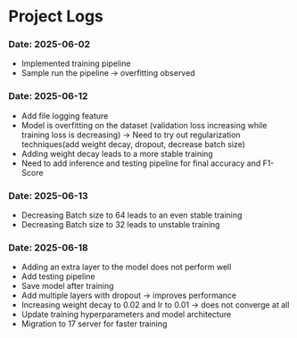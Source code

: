# Project Logs

### Date: 2025-06-02
- Implemented training pipeline
- Sample run the pipeline -> overfitting observed

### Date: 2025-06-12
- Add file logging feature
- Model is overfitting on the dataset (validation loss increasing while training loss is decreasing) -> Need to try out regularization techniques(add weight decay, dropout, decrease batch size)
- Adding weight decay leads to a more stable training
- Need to add inference and testing pipeline for final accuracy and F1-Score

### Date: 2025-06-13
- Decreasing Batch size to 64 leads to an even stable training
- Decreasing Batch size to 32 leads to unstable training

### Date: 2025-06-18
- Adding an extra layer to the model does not perform well
- Add testing pipeline 
- Save model after training
- Add multiple layers with dropout -> improves performance
- Increasing weight decay to 0.02 and lr to 0.01 -> does not converge at all
- Update training hyperparameters and model architecture
- Migration to 17 server for faster training

